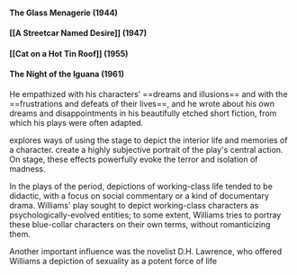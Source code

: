 #### The Glass Menagerie (1944)
#### [[A Streetcar Named Desire]] (1947)
#### [[Cat on a Hot Tin Roof]] (1955)
#### The Night of the Iguana (1961)


He empathized with his characters’ ==dreams and illusions== and with the ==frustrations and defeats of their lives==, and he wrote about his own dreams and disappointments in his beautifully etched short fiction, from which his plays were often adapted.

explores ways of using the stage to depict the interior life and memories of a character.
create a highly subjective portrait of the play's central action. On stage, these effects powerfully evoke the terror and isolation of madness.

In the plays of the period, depictions of working-class life tended to be didactic, with a focus on social commentary or a kind of documentary drama. Williams' play sought to depict working-class characters as psychologically-evolved entities; to some extent, Williams tries to portray these blue-collar characters on their own terms, without romanticizing them.

Another important influence was the novelist D.H. Lawrence, who offered Williams a depiction of sexuality as a potent force of life